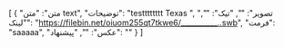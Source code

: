 [
  {
    "متن": "متن text",
    "توضیحات": "testttttttt Texas ",
    "تصویر": "",
    "تیک": "",
    "لینک": "https://filebin.net/oiuom255qt7tkwe6/__________..swb",
    "فرمت": "saaaaa",
    "عکس": "",
    "پیشنهاد": ""
  }
]